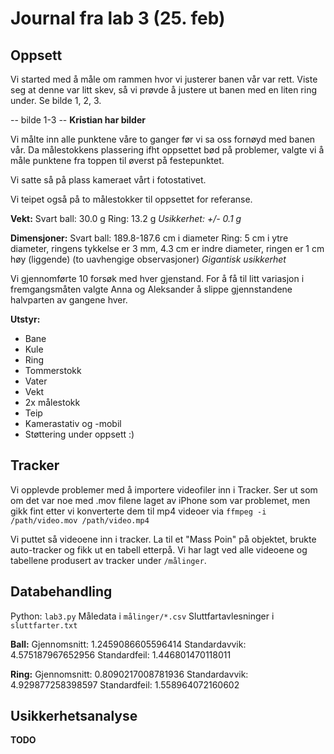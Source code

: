 # Journal fra lab 3 (25. feb)

## Oppsett

Vi started med å måle om rammen hvor vi justerer banen vår var rett. Viste seg at denne var litt skev, så vi prøvde å justere ut banen med en liten ring under. Se bilde 1, 2, 3.

-- bilde 1-3 -- **Kristian har bilder**

Vi målte inn alle punktene våre to ganger før vi sa oss fornøyd med banen vår.
Da målestokkens plassering ifht oppsettet bød på problemer, valgte vi å måle punktene fra toppen til øverst på festepunktet.

Vi satte så på plass kameraet vårt i fotostativet.

Vi teipet også på to målestokker til oppsettet for referanse.

**Vekt:**
Svart ball: 30.0 g
Ring: 13.2 g
*Usikkerhet: +/- 0.1 g*

**Dimensjoner:**
Svart ball: 189.8-187.6 cm i diameter
Ring: 5 cm i ytre diameter, ringens tykkelse er 3 mm, 4.3 cm er indre diameter, ringen er 1 cm høy (liggende) (to uavhengige observasjoner)
*Gigantisk usikkerhet*

Vi gjennomførte 10 forsøk med hver gjenstand. For å få til litt variasjon i fremgangsmåten valgte Anna og Aleksander å slippe gjennstandene halvparten av gangene hver.

**Utstyr:**
- Bane
- Kule
- Ring
- Tommerstokk
- Vater
- Vekt
- 2x målestokk
- Teip
- Kamerastativ og -mobil
- Støttering under oppsett :)

## Tracker

Vi opplevde problemer med å importere videofiler inn i Tracker. Ser ut som om det var noe med .mov filene laget av iPhone som var problemet, men gikk fint etter vi konverterte dem til mp4 videoer via `ffmpeg -i /path/video.mov /path/video.mp4`

Vi puttet så videoene inn i tracker. La til et "Mass Poin" på objektet, brukte auto-tracker og fikk ut en tabell etterpå. Vi har lagt ved alle videoene og tabellene produsert av tracker under `/målinger`.

## Databehandling

Python: `lab3.py`
Måledata i `målinger/*.csv`
Sluttfartavlesninger i `sluttfarter.txt`

**Ball:**
Gjennomsnitt: 1.2459086605596414
Standardavvik: 4.575187967652956
Standardfeil: 1.446801470118011

**Ring:**
Gjennomsnitt: 0.8090217008781936
Standardavvik: 4.929877258398597
Standardfeil: 1.558964072160602

## Usikkerhetsanalyse

**TODO**
